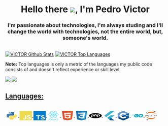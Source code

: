 ###
<!-- <h1 align="center">Hello there <img src="https://raw.githubusercontent.com/MartinHeinz/MartinHeinz/master/wave.gif" width="30px">, I'm Victor</h1> -->
<h1 align="center">Hello there <img src="https://emojipedia-us.s3.amazonaws.com/source/skype/289/vulcan-salute_1f596.png" width="30px">, I'm Pedro Victor</h1>
<h3 align="center">I'm passionate about technologies, I'm always studing and I'll change the world with technologies, not the entire world, but, someone's world.</h3>




<!--
- 🔭 I’m currently working on database
- 🌱 I’m currently learning Blockchain Dev
- 👯 I’m looking to collaborate on Bitcoin
- 💬 Ask me about DeFi
-->

 <br/>
  <a href="https://github.com/httppedro"><img alt="VICTOR Github Stats" height="180em" src="https://github-readme-stats.vercel.app/api?username=httppedro&show_icons=true&count_private=true&theme=react&hide_border=true&bg_color=0D1117" /></a>
  <a href="https://github.com/httppedro"><img alt="VICTOR Top Languages" height="180em" src="https://github-readme-stats.vercel.app/api/top-langs/?username=httppedro&langs_count=8&count_private=true&layout=compact&theme=react&hide_border=true&bg_color=0D1117" /></a> 
  
  <b>Note:</b> Top languages is only a metric of the languages my public code consists of and doesn't reflect experience or skill level.


 <div>
  <a href="https://github.com/httppedro">
  <img height="180em" src="https://github-readme-stats.vercel.app/api?username=httppedro&show_icons=true&theme=vue-dark&include_all_commits=true&count_private=true"/>
  <img height="180em" src="https://github-readme-stats.vercel.app/api/top-langs/?username=httppedro&layout=compact&langs_count=7&theme=vue-dark"/>
</div>

 
 
 ## Languages:
 
 <p align="left"> 
  <div style="display: inline_block"><br>
  <img align="center" alt="Pedro-Python" height="30" width="40" src="https://raw.githubusercontent.com/devicons/devicon/master/icons/python/python-original.svg">
  <img align="center" alt="Pedro-Js" height="30" width="40" src="https://raw.githubusercontent.com/devicons/devicon/master/icons/javascript/javascript-plain.svg">
  <img align="center" alt="Pedro-Ts" height="30" width="40" src="https://raw.githubusercontent.com/devicons/devicon/master/icons/typescript/typescript-original.svg">
  <img align="center" alt="Pedro-RT" height="30" width="40" src="https://raw.githubusercontent.com/devicons/devicon/1119b9f84c0290e0f0b38982099a2bd027a48bf1/icons/react/react-original-wordmark.svg">
  <img align="center" alt="Pedro-HTML" height="30" width="40" src="https://raw.githubusercontent.com/devicons/devicon/master/icons/html5/html5-original.svg">
  <img align="center" alt="Pedro-CSS" height="30" width="40" src="https://raw.githubusercontent.com/devicons/devicon/master/icons/css3/css3-original.svg">
   <img align="center" alt="Pedro-php" height="30" width="40" src=https://github.com/devicons/devicon/blob/master/icons/php/php-plain.svg>
  <img align="center" alt="Pedro-flutter" height="30" width="40" src=https://github.com/devicons/devicon/blob/master/icons/flutter/flutter-original.svg>
  <img align="center" alt="Pedro-cplus" height="30" width="40" src=https://github.com/devicons/devicon/blob/master/icons/cplusplus/cplusplus-original.svg>
  <img align="center" alt="Pedro-go" height="30" width="40" src=https://github.com/devicons/devicon/blob/master/icons/go/go-original-wordmark.svg>
  <img align="center" alt="Pedro-go" height="30" width="40" src=https://raw.githubusercontent.com/devicons/devicon/1119b9f84c0290e0f0b38982099a2bd027a48bf1/icons/jupyter/jupyter-original-wordmark.svg>
 </p>
  
  ##
  
  
